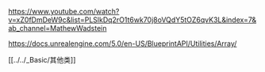 https://www.youtube.com/watch?v=xZ0fDmDeW9c&list=PLSlkDq2rO1t6wk70j8oVQdY5tOZ6qvK3L&index=7&ab_channel=MathewWadstein

https://docs.unrealengine.com/5.0/en-US/BlueprintAPI/Utilities/Array/

[[../../_Basic/其他类]]